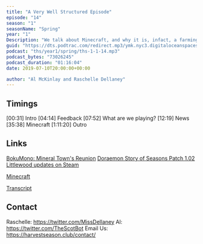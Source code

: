 ```yaml
---
title: "A Very Well Structured Episode"
episode: "14"
season: "1"
seasonName: "Spring"
year: "1"
Description: "We talk about Minecraft, and why it is, infact, a farming game."
guid: "https://dts.podtrac.com/redirect.mp3/ymk.nyc3.digitaloceanspaces.com/ths-1-1-14.mp3"
podcast: "ths/year1/spring/ths-1-1-14.mp3"
podcast_bytes: "73026245"
podcast_duration: "01:16:04"
date: 2019-07-10T20:00:00+00:00

author: "Al McKinlay and Raschelle Dellaney"
---
```


## Timings

[00:31] Intro
[04:14] Feedback
[07:52] What are we playing?
[12:19] News
[35:38] Minecraft
[1:11:20] Outro

## Links

[BokuMono: Mineral Town's Reunion](https://twitter.com/Cherubae/status/1146063001390219265)
[Doraemon Story of Seasons Patch 1.02](https://fogu.com/hm/index.php?s=news&p=updates&m=427&print=)
[Littlewood updates on Steam](https://steamcommunity.com/games/894940/announcements/)

[Minecraft](https://www.minecraft.net/en-us/)

[Transcript](https://docs.google.com/document/d/1ig5fLfieK5TxmKS_NAYChO2RdyZ8y0WSiwP-YXvLEe0/edit?usp=sharing)

## Contact

Raschelle: https://twitter.com/MissDellaney
Al: https://twitter.com/TheScotBot
Email Us: https://harvestseason.club/contact/
